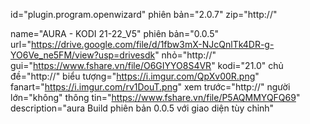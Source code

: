 id="plugin.program.openwizard"
phiên bản="2.0.7"
zip="http://"

name="AURA - KODI 21-22_V5"
phiên bản="0.0.5"
url="https://drive.google.com/file/d/1fbw3mX-NJcQnlTk4DR-g-YO6Ve_ne5FM/view?usp=drivesdk"
nhỏ="http://"
gui="https://www.fshare.vn/file/O6GIYYO8S4VR"
kodi="21.0"
chủ đề="http://"
biểu tượng="https://i.imgur.com/QpXv00R.png"
fanart="https://i.imgur.com/rv1DouT.png"
xem trước="http://"
người lớn="không"
thông tin="https://www.fshare.vn/file/P5AQMMYQFQ69"
description="aura Build phiên bản 0.0.5 với giao diện tùy chỉnh"
